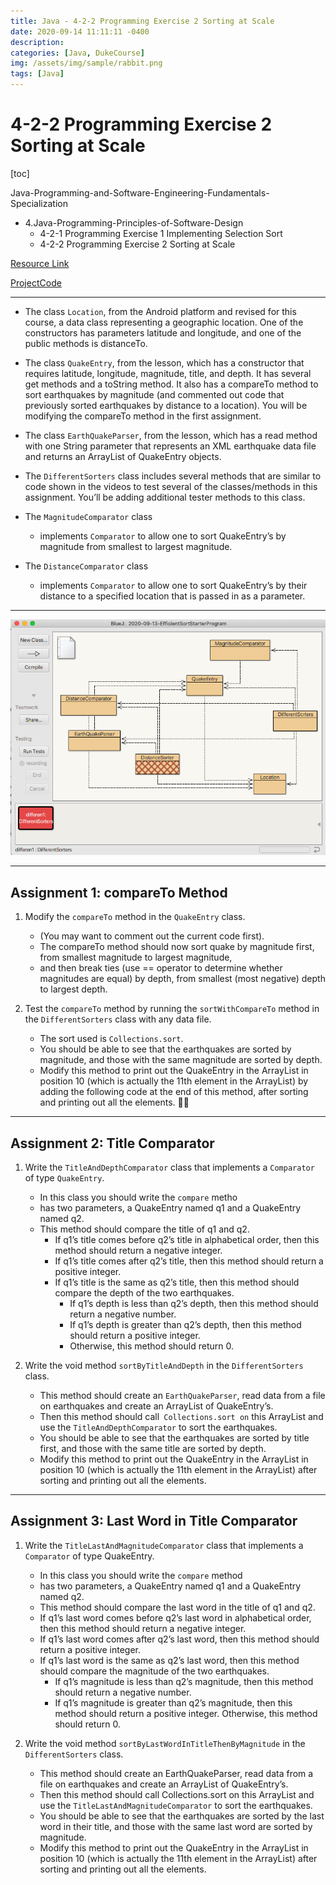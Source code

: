 ```yaml
---
title: Java - 4-2-2 Programming Exercise 2 Sorting at Scale
date: 2020-09-14 11:11:11 -0400
description:
categories: [Java, DukeCourse]
img: /assets/img/sample/rabbit.png
tags: [Java]
---
```


# 4-2-2 Programming Exercise 2 Sorting at Scale

[toc]

Java-Programming-and-Software-Engineering-Fundamentals-Specialization
- 4.Java-Programming-Principles-of-Software-Design
  - 4-2-1 Programming Exercise 1 Implementing Selection Sort
  - 4-2-2 Programming Exercise 2 Sorting at Scale

[Resource Link](http://www.dukelearntoprogram.com/course4/index.php)

[ProjectCode](https://github.com/ocholuo/language/tree/master/0.project/javademo)

---

- The class `Location`, from the Android platform and revised for this course, a data class representing a geographic location. One of the constructors has parameters latitude and longitude, and one of the public methods is distanceTo.

- The class `QuakeEntry`, from the lesson, which has a constructor that requires latitude, longitude, magnitude, title, and depth. It has several get methods and a toString method. It also has a compareTo method to sort earthquakes by magnitude (and commented out code that previously sorted earthquakes by distance to a location). You will be modifying the compareTo method in the first assignment.

- The class `EarthQuakeParser`, from the lesson, which has a read method with one String parameter that represents an XML earthquake data file and returns an ArrayList of QuakeEntry objects.

- The `DifferentSorters` class includes several methods that are similar to code shown in the videos to test several of the classes/methods in this assignment. You’ll be adding additional tester methods to this class.

- The `MagnitudeComparator` class
  - implements `Comparator` to allow one to sort QuakeEntry’s by magnitude from smallest to largest magnitude.

- The `DistanceComparator` class
  - implements `Comparator` to allow one to sort QuakeEntry’s by their distance to a specified location that is passed in as a parameter.

---

![2020-09-13-EfficientSortStarterProgram](../../../img/javademo-EfficientSortStarterProgram.png)

---

## Assignment 1: compareTo Method

1. Modify the `compareTo` method in the `QuakeEntry` class.
   - (You may want to comment out the current code first).
   - The compareTo method should now sort quake by magnitude first, from smallest magnitude to largest magnitude,
   - and then break ties (use == operator to determine whether magnitudes are equal) by depth, from smallest (most negative) depth to largest depth.


2. Test the `compareTo` method by running the `sortWithCompareTo` method in the `DifferentSorters` class with any data file.
   - The sort used is `Collections.sort`.
   - You should be able to see that the earthquakes are sorted by magnitude, and those with the same magnitude are sorted by depth.
   - Modify this method to print out the QuakeEntry in the ArrayList in position 10 (which is actually the 11th element in the ArrayList) by adding the following code at the end of this method, after sorting and printing out all the elements.


---

## Assignment 2: Title Comparator

1. Write the `TitleAndDepthComparator` class that implements a `Comparator` of type `QuakeEntry`.
   - In this class you should write the `compare` metho
   - has two parameters, a QuakeEntry named q1 and a QuakeEntry named q2.
   - This method should compare the title of q1 and q2.
     - If q1’s title comes before q2’s title in alphabetical order, then this method should return a negative integer.
     - If q1’s title comes after q2’s title, then this method should return a positive integer.
     - If q1’s title is the same as q2’s title, then this method should compare the depth of the two earthquakes.
         - If q1’s depth is less than q2’s depth, then this method should return a negative number.
         - If q1’s depth is greater than q2’s depth, then this method should return a positive integer.
         - Otherwise, this method should return 0.


2. Write the void method `sortByTitleAndDepth` in the `DifferentSorters` class.
   - This method should create an `EarthQuakeParser`, read data from a file on earthquakes and create an ArrayList of QuakeEntry’s.
   - Then this method should call` Collections.sort on` this ArrayList and use the `TitleAndDepthComparator` to sort the earthquakes.
   - You should be able to see that the earthquakes are sorted by title first, and those with the same title are sorted by depth.
   - Modify this method to print out the QuakeEntry in the ArrayList in position 10 (which is actually the 11th element in the ArrayList) after sorting and printing out all the elements.



---

## Assignment 3: Last Word in Title Comparator

1. Write the `TitleLastAndMagnitudeComparator` class that implements a `Comparator` of type QuakeEntry.
   - In this class you should write the `compare` method
   - has two parameters, a QuakeEntry named q1 and a QuakeEntry named q2.
   - This method should compare the last word in the title of q1 and q2.
   - If q1’s last word comes before q2’s last word in alphabetical order, then this method should return a negative integer.
   - If q1’s last word comes after q2’s last word, then this method should return a positive integer.
   - If q1’s last word is the same as q2’s last word, then this method should compare the magnitude of the two earthquakes.
       - If q1’s magnitude is less than q2’s magnitude, then this method should return a negative number.
       - If q1’s magnitude is greater than q2’s magnitude, then this method should return a positive integer. Otherwise, this method should return 0.


2. Write the void method `sortByLastWordInTitleThenByMagnitude` in the `DifferentSorters` class.
   - This method should create an EarthQuakeParser, read data from a file on earthquakes and create an ArrayList of QuakeEntry’s.
   - Then this method should call Collections.sort on this ArrayList and use the `TitleLastAndMagnitudeComparator` to sort the earthquakes.
   - You should be able to see that the earthquakes are sorted by the last word in their title, and those with the same last word are sorted by magnitude.
   - Modify this method to print out the QuakeEntry in the ArrayList in position 10 (which is actually the 11th element in the ArrayList) after sorting and printing out all the elements.
